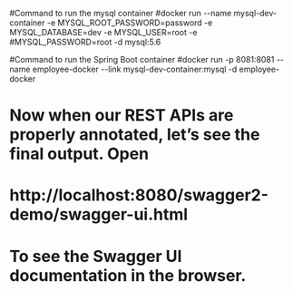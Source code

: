 
#Command to run the mysql container 
#docker run --name mysql-dev-container -e MYSQL_ROOT_PASSWORD=password -e MYSQL_DATABASE=dev -e MYSQL_USER=root -e #MYSQL_PASSWORD=root -d mysql:5.6

#Command to run the Spring Boot container
#docker run -p 8081:8081 --name employee-docker --link mysql-dev-container:mysql -d employee-docker


# Now when our REST APIs are properly annotated, let’s see the final output. Open
#
# http://localhost:8080/swagger2-demo/swagger-ui.html 
#
# To see the Swagger UI documentation in the browser.
    